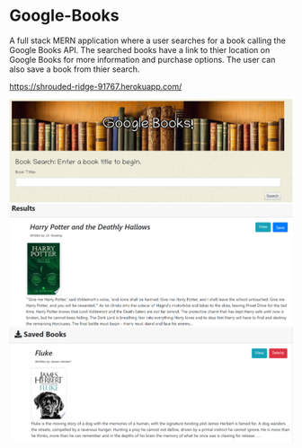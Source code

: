 # Google-Books
A full stack MERN application where a user searches for a book calling the Google Books API. The searched books have a link to thier location on Google Books for more information and purchase options. The user can also save a book from thier search. 

https://shrouded-ridge-91767.herokuapp.com/

![screenshot](././client/src/images/googleMain.PNG)
![screenshot](././client/src/images/googleResult.PNG)
![screenshot](././client/src/images/googleSaved.PNG)